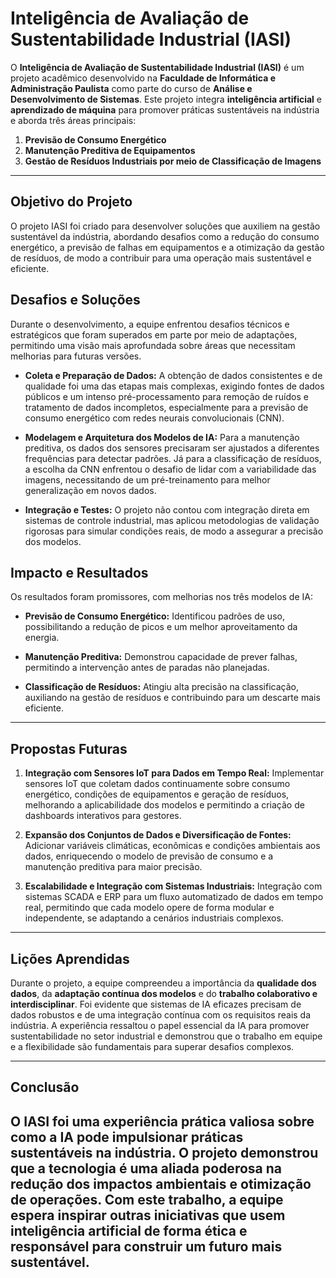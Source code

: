 # Inteligência de Avaliação de Sustentabilidade Industrial (IASI)

O **Inteligência de Avaliação de Sustentabilidade Industrial (IASI)** é um projeto acadêmico desenvolvido na **Faculdade de Informática e Administração Paulista** como parte do curso de **Análise e Desenvolvimento de Sistemas**. 
Este projeto integra **inteligência artificial** e **aprendizado de máquina** para promover práticas sustentáveis na indústria e aborda três áreas principais:

1. **Previsão de Consumo Energético**
2. **Manutenção Preditiva de Equipamentos**
3. **Gestão de Resíduos Industriais por meio de Classificação de Imagens**

---

## Objetivo do Projeto
O projeto IASI foi criado para desenvolver soluções que auxiliem na gestão sustentável da indústria, abordando desafios como a redução do consumo energético, a previsão de falhas em equipamentos e a otimização da gestão de resíduos, 
de modo a contribuir para uma operação mais sustentável e eficiente.

## Desafios e Soluções

Durante o desenvolvimento, a equipe enfrentou desafios técnicos e estratégicos que foram superados em parte por meio de adaptações, permitindo uma visão mais aprofundada sobre áreas que necessitam melhorias para futuras versões.

- **Coleta e Preparação de Dados:** A obtenção de dados consistentes e de qualidade foi uma das etapas mais complexas, exigindo fontes de dados públicos e um intenso pré-processamento para remoção de ruídos e tratamento de dados incompletos,
especialmente para a previsão de consumo energético com redes neurais convolucionais (CNN).
  
- **Modelagem e Arquitetura dos Modelos de IA:** Para a manutenção preditiva, os dados dos sensores precisaram ser ajustados a diferentes frequências para detectar padrões. Já para a classificação de resíduos,
a escolha da CNN enfrentou o desafio de lidar com a variabilidade das imagens, necessitando de um pré-treinamento para melhor generalização em novos dados.

- **Integração e Testes:** O projeto não contou com integração direta em sistemas de controle industrial, mas aplicou metodologias de validação rigorosas para simular condições reais, de modo a assegurar a precisão dos modelos.

## Impacto e Resultados
Os resultados foram promissores, com melhorias nos três modelos de IA:

- **Previsão de Consumo Energético:** Identificou padrões de uso, possibilitando a redução de picos e um melhor aproveitamento da energia.
  
- **Manutenção Preditiva:** Demonstrou capacidade de prever falhas, permitindo a intervenção antes de paradas não planejadas.
  
- **Classificação de Resíduos:** Atingiu alta precisão na classificação, auxiliando na gestão de resíduos e contribuindo para um descarte mais eficiente.

---

## Propostas Futuras

1. **Integração com Sensores IoT para Dados em Tempo Real:** Implementar sensores IoT que coletam dados continuamente sobre consumo energético, condições de equipamentos e geração de resíduos, melhorando a aplicabilidade dos modelos
e permitindo a criação de dashboards interativos para gestores.

3. **Expansão dos Conjuntos de Dados e Diversificação de Fontes:** Adicionar variáveis climáticas, econômicas e condições ambientais aos dados, enriquecendo o modelo de previsão de consumo e a manutenção preditiva para maior precisão.

4. **Escalabilidade e Integração com Sistemas Industriais:** Integração com sistemas SCADA e ERP para um fluxo automatizado de dados em tempo real, permitindo que cada modelo opere de forma modular e independente, se adaptando a
cenários industriais complexos.

---

## Lições Aprendidas

Durante o projeto, a equipe compreendeu a importância da **qualidade dos dados**, da **adaptação contínua dos modelos** e do **trabalho colaborativo e interdisciplinar**. Foi evidente que sistemas de IA eficazes precisam de dados 
robustos e de uma integração contínua com os requisitos reais da indústria. A experiência ressaltou o papel essencial da IA para promover sustentabilidade no setor industrial e demonstrou que o trabalho em equipe e a flexibilidade são fundamentais 
para superar desafios complexos.

---

## Conclusão

O IASI foi uma experiência prática valiosa sobre como a **IA pode impulsionar práticas sustentáveis** na indústria. O projeto demonstrou que a tecnologia é uma aliada poderosa na redução dos impactos ambientais e otimização de operações. 
Com este trabalho, a equipe espera inspirar outras iniciativas que usem inteligência artificial de forma ética e responsável para construir um futuro mais sustentável.
---
